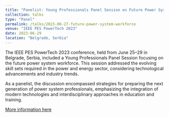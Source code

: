 ```yaml
---
title: "Panelist: Young Professionals Panel Session on Future Power System Workforce"
collection: talks
type: "Panel"
permalink: /talks/2023-06-27-future-power-system-workforce
venue: "IEEE PES PowerTech 2023"
date: 2023-06-29
location: "Belgrade, Serbia"
---
```

The IEEE PES PowerTech 2023 conference, held from June 25–29 in Belgrade, Serbia, included a Young Professionals Panel Session focusing on the future power system workforce. This session addressed the evolving skill sets required in the power and energy sector, considering technological advancements and industry trends. 

As a panelist, the discussion encompassed strategies for preparing the next generation of power system professionals, emphasizing the integration of modern technologies and interdisciplinary approaches in education and training.

[More information here](https://powertech2023.com/program/p77.html)
